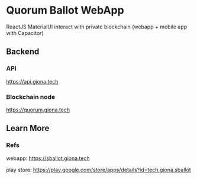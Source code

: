 # Quorum Ballot WebApp

ReactJS MaterialUI interact with private blockchain (webapp + mobile app with Capacitor)

## Backend

### API

https://api.giona.tech

### Blockchain node

https://quorum.giona.tech

## Learn More

### Refs

webapp: https://sballot.giona.tech

play store: https://play.google.com/store/apps/details?id=tech.giona.sballot
